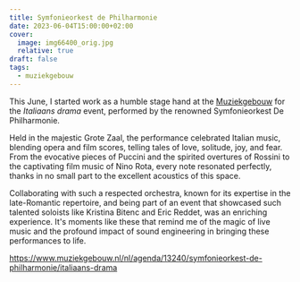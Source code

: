 ```yaml
---
title: Symfonieorkest de Philharmonie
date: 2023-06-04T15:00:00+02:00
cover:
  image: img66400_orig.jpg
  relative: true
draft: false
tags:
  - muziekgebouw
---
```


This June, I started work as a humble stage hand at the [Muziekgebouw](https://www.muziekgebouw.nl/) for the _Italiaans drama_ event, performed by the renowned Symfonieorkest De Philharmonie.

Held in the majestic Grote Zaal, the performance celebrated Italian music, blending opera and film scores, telling tales of love, solitude, joy, and fear. From the evocative pieces of Puccini and the spirited overtures of Rossini to the captivating film music of Nino Rota, every note resonated perfectly, thanks in no small part to the excellent acoustics of this space.

Collaborating with such a respected orchestra, known for its expertise in the late-Romantic repertoire, and being part of an event that showcased such talented soloists like Kristina Bitenc and Eric Reddet, was an enriching experience. It's moments like these that remind me of the magic of live music and the profound impact of sound engineering in bringing these performances to life.

https://www.muziekgebouw.nl/nl/agenda/13240/symfonieorkest-de-philharmonie/italiaans-drama